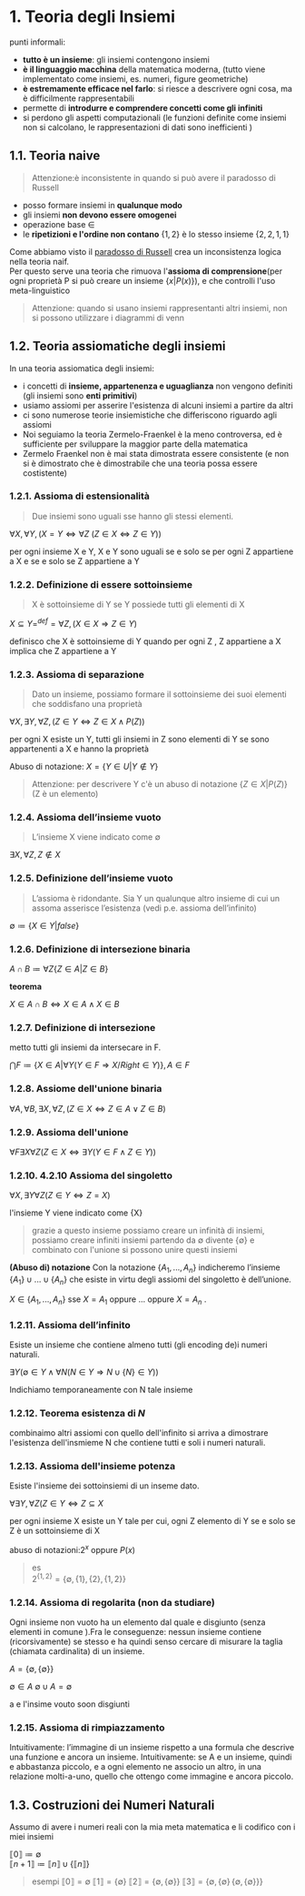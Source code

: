 # 1. Teoria degli Insiemi

punti informali:
- **tutto è un insieme**: gli insiemi contengono insiemi
- **è il linguaggio macchina** della matematica moderna, (tutto viene implementato come insiemi, es. numeri, figure geometriche)
- **è estremamente efficace nel farlo**: si riesce a descrivere ogni cosa, ma è difficilmente rappresentabili 
- permette di **introdurre e comprendere concetti come gli infiniti**
- si perdono gli aspetti computazionali (le funzioni definite come insiemi non si calcolano, le rappresentazioni di dati sono inefficienti ) 

## 1.1. Teoria naive

> Attenzione:è inconsistente in quando si può avere il paradosso di Russell

- posso formare insiemi in **qualunque modo**
- gli insiemi **non devono essere omogenei**
- operazione base $\in$
- le **ripetizioni e l'ordine non contano** $\{1,2\} \text{  è lo stesso insieme }  \{2,2,1,1\}$

Come abbiamo visto il [paradosso di Russell](#paradosso-di-russell) crea un inconsistenza logica nella teoria naif.  
Per questo serve una teoria che rimuova l'**assioma di comprensione**(per ogni proprietà P si può creare un insieme $\{x | P(x)\}$), e che controlli l'uso meta-linguistico

> Attenzione: quando si usano insiemi rappresentanti altri insiemi, non si possono utilizzare i diagrammi di venn


## 1.2. Teoria assiomatiche degli insiemi 

In una teoria assiomatica degli insiemi:
- i concetti di **insieme, appartenenza e uguaglianza** non vengono definiti (gli insiemi sono **enti primitivi**)
- usiamo assiomi per asserire l'esistenza di alcuni insiemi a partire da altri
- ci sono numerose teorie insiemistiche che differiscono riguardo agli assiomi
- Noi seguiamo la teoria Zermelo-Fraenkel è la meno controversa, ed è sufficiente per sviluppare la maggior parte della matematica
- Zermelo Fraenkel non è mai stata dimostrata essere consistente (e non si è dimostrato che è dimostrabile che una teoria possa essere costistente)

### 1.2.1. Assioma di estensionalità

> Due insiemi sono uguali sse hanno gli stessi elementi.  

$\forall X ,\forall Y ,(X = Y \Leftrightarrow \forall Z \text{ }(Z \in X \Leftrightarrow  Z\in Y ))$

per ogni insieme X e Y, X e Y sono uguali se e solo se per ogni Z appartiene a X e se e solo se Z appartiene a Y

### 1.2.2. Definizione di essere sottoinsieme

> X è sottoinsieme di Y se Y possiede tutti gli elementi di X

$X \subseteq Y =^{def}= \forall Z, (X \in X \Rightarrow Z \in Y)$


definisco che X è sottoinsieme di Y quando per ogni Z , Z appartiene a X implica che Z appartiene a Y


### 1.2.3. Assioma di separazione

> Dato un insieme, possiamo formare il sottoinsieme dei suoi elementi che soddisfano una proprietà

$\forall X ,\exists Y ,\forall Z ,(Z \in Y \Leftrightarrow Z \in X \wedge P (Z ))$

per ogni X esiste un Y, tutti gli insiemi in Z sono elementi di Y se sono appartenenti a X e hanno la proprietà

Abuso di notazione: $X =\{Y \in U| Y \notin Y\}$

> Attenzione: per descrivere Y c'è un abuso di notazione $\{Z \in X |P(Z)\}$ (Z è un elemento)

### 1.2.4. Assioma dell’insieme vuoto

> L’insieme X viene indicato come $\emptyset$

$\exists X ,\forall Z ,Z \notin X$

### 1.2.5. Definizione dell’insieme vuoto

> L’assioma è ridondante. Sia Y un qualunque altro insieme di cui un assoma asserisce l’esistenza (vedi p.e. assioma dell’infinito)

$\emptyset \coloneqq \{X \in Y |false\}$

### 1.2.6. Definizione di intersezione binaria


$A \cap B \coloneqq \forall Z\{Z\in A |Z\in B\}$

**teorema**

$X \in A \cap B \Leftrightarrow X \in A \wedge X \in B$

### 1.2.7. Definizione di intersezione

metto tutti gli insiemi da intersecare in F.

$\bigcap F \coloneqq \{ X \in A | \forall Y (Y \in F \Rightarrow X/Right \in Y) \}, A \in F$

### 1.2.8. Assiome dell'unione binaria

$\forall A,\forall B,\exists X ,\forall Z ,(Z \in X \Leftrightarrow Z \in A \vee Z \in B)$

### 1.2.9. Assioma dell'unione 

$\forall F \exists X \forall Z (Z\in X \Leftrightarrow \exists Y (Y \in F \wedge Z \in Y))$

### 1.2.10. 4.2.10 Assioma del singoletto

$\forall X, \exists Y \forall Z (Z \in Y \Leftrightarrow Z = X)$

l'insieme Y viene indicato come {X}

> grazie a questo insieme possiamo creare un infinità di insiemi,
> possiamo creare infiniti insiemi partendo da $\emptyset$ divente $\{\emptyset\}$  e combinato con l'unione si possono unire questi insiemi 

**(Abuso di) notazione**
Con la notazione $\{A_1, . . . , A_n\}$ indicheremo l’insieme $\{A_1\} \cup . . . \cup \{A_n\}$ che esiste in virtu degli assiomi del singoletto è dell’unione.

$X \in \{A_1,...,A_n\}$ sse $X=A_1$ oppure ... oppure $X=A_n$ .

### 1.2.11. Assioma dell’infinito
Esiste un insieme che contiene almeno tutti (gli encoding de)i numeri naturali.

$\exists Y( \emptyset \in Y \wedge \forall N (N \in Y \Rightarrow N \cup \{N\} \in Y))$

Indichiamo temporaneamente con N tale insieme 



### 1.2.12. Teorema esistenza di $N$

combinaimo altri assiomi con quello dell'infinito si arriva a dimostrare l'esistenza dell'insmieme N  che contiene tutti e soli i numeri naturali.

### 1.2.13. Assioma dell'insieme potenza

Esiste l'insieme dei sottoinsiemi di un inseme dato.

$\forall \exists Y, \forall Z ( Z \in Y \Leftrightarrow Z \subseteq X$

per ogni insieme X esiste un Y tale per cui, ogni Z elemento di Y se e solo se Z è un sottoinsieme di X

abuso di notazioni:$2^x$ oppure $P(x)$

> es  
> $2^{\{1,2\}}= \{\emptyset, \{1\},\{2\},\{1,2\}\}$  

### 1.2.14. Assioma di regolarita (non da studiare) 

Ogni insieme non vuoto ha un elemento dal quale e disgiunto (senza elementi in comune ).Fra le conseguenze: nessun insieme contiene (ricorsivamente) se stesso e ha quindi senso cercare di misurare la taglia (chiamata cardinalita) di un insieme.

$A=\{\emptyset , \{ \emptyset\}\}$

$\emptyset \in A$ 
$\emptyset \cup A = \emptyset$ 

a e l'insime vouto soon disgiunti

### 1.2.15. Assioma di rimpiazzamento

Intuitivamente: l’immagine di un insieme rispetto a una formula che descrive una funzione e ancora un insieme. Intuitivamente: se A e un insieme, quindi  e abbastanza piccolo, e a ogni elemento ne associo un altro, in una relazione molti-a-uno, quello che ottengo come immagine e ancora piccolo.



## 1.3. Costruzioni dei Numeri Naturali

Assumo di avere i numeri reali con la mia meta matematica e li codifico con i miei insiemi

$\llbracket 0 \rrbracket \coloneqq \emptyset$  
$\llbracket n+1 \rrbracket \coloneqq \llbracket n \rrbracket \cup \{\llbracket n \rrbracket \}$

> esempi
> $\llbracket 0 \rrbracket =\emptyset$
> $\llbracket 1 \rrbracket =\{\emptyset\}$
> $\llbracket 2 \rrbracket =\{\emptyset,\{\emptyset\}\}$
> $\llbracket 3 \rrbracket =\{\emptyset,\{\emptyset\}\,\{\emptyset,\{\emptyset\}\}\}$
